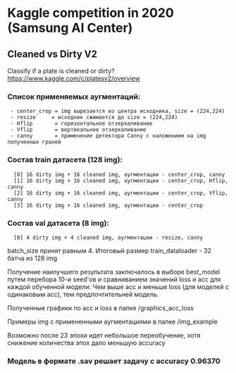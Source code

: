 # Kaggle competition in 2020 (Samsung AI Center)

## Cleaned vs Dirty V2
Classify if a plate is cleaned or dirty?
https://www.kaggle.com/c/platesv2/overview

### Список применяемых аугментаций:
     - center_crop = img вырезается из центра исходника, size = (224,224) 
     - resize     = исходник сжимается до size = (224,224) 
     - Hflip       = горизонтальное отзеркаливание  
     - Vflip       = вертикальное отзеркаливание  
     - canny       = применение детектора Canny с наложением на img полученных граней 

 ### Состав train датасета (128 img):
      [0] 16 dirty img + 16 cleaned img, аугментации - center_crop, canny                                      
      [1] 16 dirty img + 16 cleaned img, аугментации - center_crop, Hflip, canny
      [2] 16 dirty img + 16 cleaned img, аугментации - center_crop, Vflip, canny
      [3] 16 dirty img + 16 cleaned img, аугментации - center_crop
                                       
 ### Состав val датасета (8 img):
      [0] 4 dirty img + 4 cleaned img, аугментации - resize, canny

batch_size принят равным 4.  Итоговый размер train_dataloader - 32 батча из 128 img

Получение наилучшего результата заключалось в выборе best_model путем перебора 10-и seed'ов и 
сравниванием значений loss и acc для каждой обученной модели. 
Чем выше acc и меньше loss (для моделей с одинаковым acc), тем предпочтительней модель.

Полученные графики по acc и loss в папке /graphics_acc_loss

Примеры img с примененными аугментациями в папке /img_example

Возможно после 23 эпохи идет небольшое переобучение, хотя снижение количества эпох дало меньшую accuracy

### Модель в формате .sav решает задачу с accuracy 0.96370
